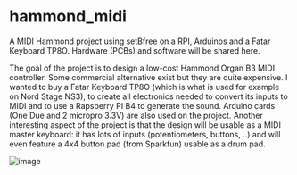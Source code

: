 # hammond_midi
A MIDI Hammond project using setBfree on a RPI, Arduinos and a Fatar Keyboard TP8O. Hardware (PCBs) and software will be shared here.

The goal of the project is to design a low-cost Hammond Organ B3 MIDI controller. Some commercial alternative exist but they are quite expensive.
I wanted to buy a Fatar Keyboard TP8O (which is what is used for example on Nord Stage NS3), to create all electronics needed to convert its inputs to MIDI and to use a Rapsberry PI B4 to generate the sound. Arduino cards (One Due and 2 micropro 3.3V) are also used on the project.
Another interesting aspect of the project is that the design will be usable as a MIDI master keyboard: it has lots of inputs (potentiometers, buttons, ..) and will even feature a 4x4 button pad (from Sparkfun) usable as a drum pad.


![image](https://user-images.githubusercontent.com/67337957/120108748-da67e900-c166-11eb-926f-255412e8b2c5.png)
